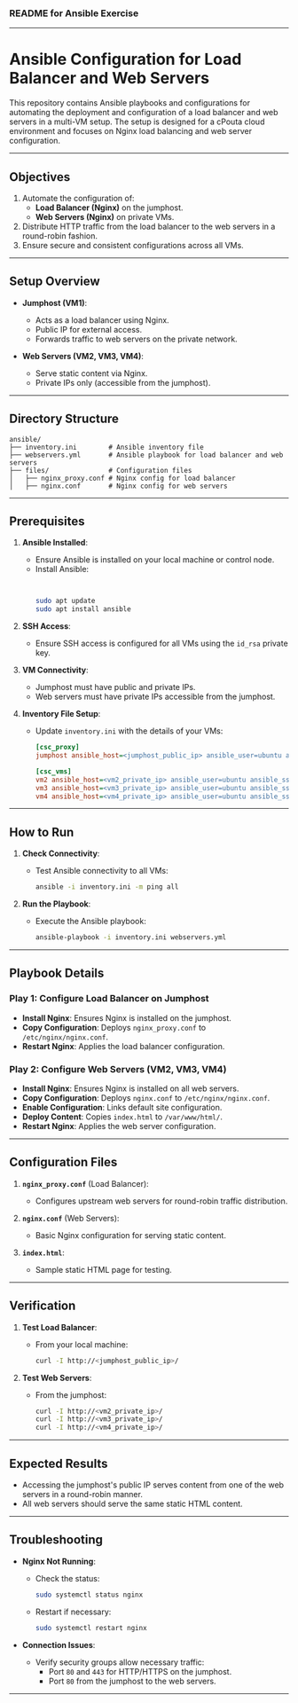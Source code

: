 ### **README for Ansible Exercise**

---

# **Ansible Configuration for Load Balancer and Web Servers**

This repository contains Ansible playbooks and configurations for automating the deployment and configuration of a load balancer and web servers in a multi-VM setup. The setup is designed for a cPouta cloud environment and focuses on Nginx load balancing and web server configuration.

---

## **Objectives**

1. Automate the configuration of:
   - **Load Balancer (Nginx)** on the jumphost.
   - **Web Servers (Nginx)** on private VMs.
2. Distribute HTTP traffic from the load balancer to the web servers in a round-robin fashion.
3. Ensure secure and consistent configurations across all VMs.

---

## **Setup Overview**

- **Jumphost (VM1)**:
  - Acts as a load balancer using Nginx.
  - Public IP for external access.
  - Forwards traffic to web servers on the private network.

- **Web Servers (VM2, VM3, VM4)**:
  - Serve static content via Nginx.
  - Private IPs only (accessible from the jumphost).

---

## **Directory Structure**

```
ansible/
├── inventory.ini        # Ansible inventory file
├── webservers.yml       # Ansible playbook for load balancer and web servers
├── files/               # Configuration files
│   ├── nginx_proxy.conf # Nginx config for load balancer
│   ├── nginx.conf       # Nginx config for web servers

```

---

## **Prerequisites**

1. **Ansible Installed**:
   - Ensure Ansible is installed on your local machine or control node.
   - Install Ansible:
     ```bash


     sudo apt update
     sudo apt install ansible
     ```

2. **SSH Access**:
   - Ensure SSH access is configured for all VMs using the `id_rsa` private key.

3. **VM Connectivity**:
   - Jumphost must have public and private IPs.
   - Web servers must have private IPs accessible from the jumphost.

4. **Inventory File Setup**:
   - Update `inventory.ini` with the details of your VMs:
     ```ini
     [csc_proxy]
     jumphost ansible_host=<jumphost_public_ip> ansible_user=ubuntu ansible_ssh_private_key_file=~/.ssh/id_rsa

     [csc_vms]
     vm2 ansible_host=<vm2_private_ip> ansible_user=ubuntu ansible_ssh_private_key_file=~/.ssh/id_rsa
     vm3 ansible_host=<vm3_private_ip> ansible_user=ubuntu ansible_ssh_private_key_file=~/.ssh/id_rsa
     vm4 ansible_host=<vm4_private_ip> ansible_user=ubuntu ansible_ssh_private_key_file=~/.ssh/id_rsa
     ```

---

## **How to Run**

1. **Check Connectivity**:
   - Test Ansible connectivity to all VMs:
     ```bash
     ansible -i inventory.ini -m ping all
     ```

2. **Run the Playbook**:
   - Execute the Ansible playbook:
     ```bash
     ansible-playbook -i inventory.ini webservers.yml
     ```

---

## **Playbook Details**

### **Play 1: Configure Load Balancer on Jumphost**
- **Install Nginx**: Ensures Nginx is installed on the jumphost.
- **Copy Configuration**: Deploys `nginx_proxy.conf` to `/etc/nginx/nginx.conf`.
- **Restart Nginx**: Applies the load balancer configuration.

### **Play 2: Configure Web Servers (VM2, VM3, VM4)**
- **Install Nginx**: Ensures Nginx is installed on all web servers.
- **Copy Configuration**: Deploys `nginx.conf` to `/etc/nginx/nginx.conf`.
- **Enable Configuration**: Links default site configuration.
- **Deploy Content**: Copies `index.html` to `/var/www/html/`.
- **Restart Nginx**: Applies the web server configuration.

---

## **Configuration Files**

1. **`nginx_proxy.conf`** (Load Balancer):
   - Configures upstream web servers for round-robin traffic distribution.

2. **`nginx.conf`** (Web Servers):
   - Basic Nginx configuration for serving static content.

3. **`index.html`**:
   - Sample static HTML page for testing.

---

## **Verification**

1. **Test Load Balancer**:
   - From your local machine:
     ```bash
     curl -I http://<jumphost_public_ip>/
     ```

2. **Test Web Servers**:
   - From the jumphost:
     ```bash
     curl -I http://<vm2_private_ip>/
     curl -I http://<vm3_private_ip>/
     curl -I http://<vm4_private_ip>/
     ```

---

## **Expected Results**

- Accessing the jumphost's public IP serves content from one of the web servers in a round-robin manner.
- All web servers should serve the same static HTML content.

---

## **Troubleshooting**

- **Nginx Not Running**:
  - Check the status:
    ```bash
    sudo systemctl status nginx
    ```
  - Restart if necessary:
    ```bash
    sudo systemctl restart nginx
    ```

- **Connection Issues**:
  - Verify security groups allow necessary traffic:
    - Port `80` and `443` for HTTP/HTTPS on the jumphost.
    - Port `80` from the jumphost to the web servers.

---